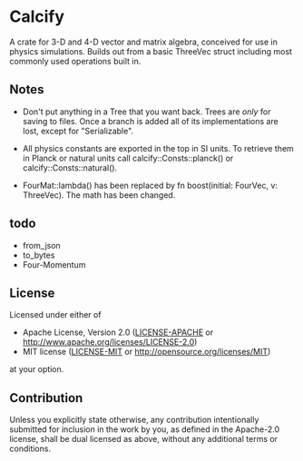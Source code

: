 # Calcify

 A crate for 3-D and 4-D vector and matrix algebra, conceived for use in physics simulations. Builds out from a basic ThreeVec struct including most commonly used operations built in.

## Notes

* Don't put anything in a Tree that you want back. Trees are *only* for saving to files. Once a branch is added all of its implementations are lost, except for "Serializable".

* All physics constants are exported in the top in SI units. To retrieve them in Planck or natural units call calcify::Consts::planck() or calcify::Consts::natural().

* FourMat::lambda() has been replaced by fn boost(initial: FourVec, v: ThreeVec). The math has been changed.

## todo

* from_json
* to_bytes
* Four-Momentum

## License

Licensed under either of

 * Apache License, Version 2.0
   ([LICENSE-APACHE](LICENSE-APACHE) or http://www.apache.org/licenses/LICENSE-2.0)
 * MIT license
   ([LICENSE-MIT](LICENSE-MIT) or http://opensource.org/licenses/MIT)

at your option.

## Contribution

Unless you explicitly state otherwise, any contribution intentionally submitted
for inclusion in the work by you, as defined in the Apache-2.0 license, shall be
dual licensed as above, without any additional terms or conditions.
